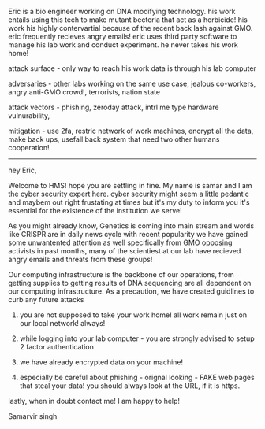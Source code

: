 Eric is a bio engineer working on DNA modifying technology. his work entails using this tech to make mutant becteria that act as a herbicide! his work his highly contervartial because of the recent back lash against GMO. eric frequently recieves angry emails! eric uses third party software to manage his lab work and conduct experiment. he never takes his work home! 


attack surface - only way to reach his work data is through his lab computer

adversaries - other labs working on the same use case, jealous co-workers, angry anti-GMO crowd!, terrorists, nation state

attack vectors - phishing, zeroday attack, intrl me type hardware vulnurability, 

mitigation - use 2fa, restric network of work machines, encrypt all the data, make back ups, usefall back system that need two other humans cooperation!


--------
hey Eric,


Welcome to HMS! hope you are settling in fine. My name is samar and I am the cyber security expert here. cyber security might seem a little pedantic and maybem out right frustating at times but it's my duty to inform you it's essential for the existence of the institution we serve! 


As you might already know, Genetics is coming into main stream and words like CRISPR are in daily news cycle  with recent popularity we have gained some unwantented attention as well specifically from GMO opposing activists in past months, many of the scientiest at our lab have recieved angry emails and threats from these groups!


Our computing infrastructure is the backbone of our operations, from getting supplies to getting results of DNA sequencing are all dependent on our computing infrastructure. As a precaution, we have created guidlines to curb any future attacks

1. you are not supposed to take your work home! all work remain just on our local network! always!

2. while logging into your lab computer - you are strongly advised to setup 2 factor authentication

3. we have already encrypted data on your machine!

4. especially be careful about phishing - orignal looking - FAKE web pages that steal your data! you should always look at the URL, if it is https. 


lastly, when in doubt contact me! I am happy to help!


Samarvir singh



